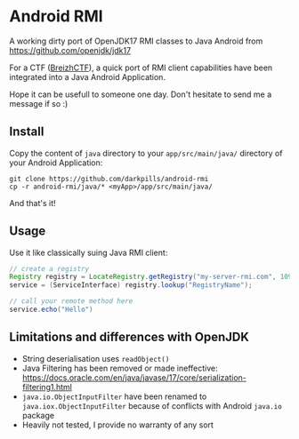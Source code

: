 # Android RMI

A working dirty port of OpenJDK17 RMI classes to Java Android from https://github.com/openjdk/jdk17

For a CTF ([BreizhCTF](https://www.breizhctf.com/)), a quick port of RMI client capabilities have been integrated into a Java Android Application.

Hope it can be usefull to someone one day. Don't hesitate to send me a message if so :)

## Install

Copy the content of `java` directory to your `app/src/main/java/` directory of your Android Application:

```shell
git clone https://github.com/darkpills/android-rmi
cp -r android-rmi/java/* <myApp>/app/src/main/java/
```

And that's it!

## Usage

Use it like classically suing Java RMI client:

```java
// create a registry
Registry registry = LocateRegistry.getRegistry("my-server-rmi.com", 1099);
service = (ServiceInterface) registry.lookup("RegistryName");

// call your remote method here
service.echo("Hello")
```

## Limitations and differences with OpenJDK

* String deserialisation uses `readObject()`
* Java Filtering has been removed or made ineffective: https://docs.oracle.com/en/java/javase/17/core/serialization-filtering1.html
* `java.io.ObjectInputFilter` have been renamed to `java.iox.ObjectInputFilter` because of conflicts with Android `java.io` package
* Heavily not tested, I provide no warranty of any sort
